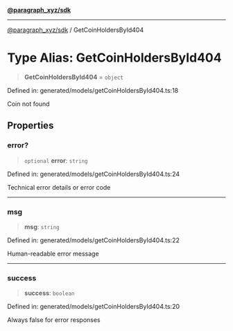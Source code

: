 [**@paragraph_xyz/sdk**](../README.md)

***

[@paragraph_xyz/sdk](../README.md) / GetCoinHoldersById404

# Type Alias: GetCoinHoldersById404

> **GetCoinHoldersById404** = `object`

Defined in: generated/models/getCoinHoldersById404.ts:18

Coin not found

## Properties

### error?

> `optional` **error**: `string`

Defined in: generated/models/getCoinHoldersById404.ts:24

Technical error details or error code

***

### msg

> **msg**: `string`

Defined in: generated/models/getCoinHoldersById404.ts:22

Human-readable error message

***

### success

> **success**: `boolean`

Defined in: generated/models/getCoinHoldersById404.ts:20

Always false for error responses
